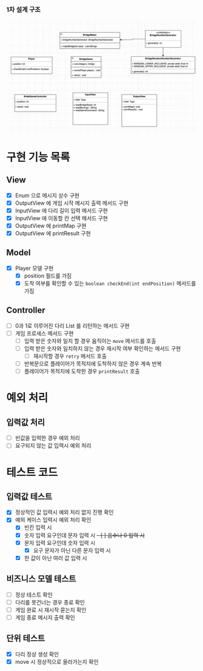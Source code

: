 ### 1차 설계 구조
![img.png](img.png)

# 구현 기능 목록

## View
- [X] Enum 으로 메시지 상수 구현
- [X] OutputView 에 게임 시작 메시지 출력 메서드 구현
- [X] InputView 에 다리 길이 입력 메서드 구현
- [X] InputView 에 이동할 칸 선택 메서드 구현
- [X] OutputView 에 printMap 구현
- [X] OutputView 에 printResult 구현

## Model
- [X] Player 모델 구현
  - [X] position 필드를 가짐
  - [X] 도착 여부를 확인할 수 있는 `boolean checkEnd(int endPosition)` 메서드를 가짐

## Controller
- [ ] 0과 1로 이루어진 다리 List 를 리턴하는 메서드 구현
- [ ] 게임 프로세스 메서드 구현
  - [ ] 입력 받은 숫자와 일치 할 경우 움직이는 `move` 메서드를 호출
  - [ ] 입력 받은 숫자와 일치하지 않는 경우 재시작 여부 확인하는 메서드 구현
    - [ ] 재시작할 경우 `retry` 메서드 호출
  - [ ] 반복문으로 플레이어가 목적지에 도착하지 않은 경우 계속 반복
  - [ ] 플레이어가 목적지에 도착한 경우 `printResult` 호출

# 예외 처리
## 입력값 처리
- [ ] 빈값을 입력한 경우 예외 처리
- [ ] 요구되지 않는 값 입력시 예외 처리

# 테스트 코드
## 입력값 테스트
- [X] 정상적인 값 입력시 예외 처리 없지 진행 확인
- [X] 예외 케이스 입력시 예외 처리 확인
  - [X] 빈칸 입력 시
  - [X] 숫자 입력 요구인데 문자 입력 시
    ~~- [ ] 음수나 0 입력 시~~
  - [X] 문자 입력 요구인데 숫자 입력 시
    - [X] 요구 문자가 아닌 다른 문자 입력 시
  - [X] 한 값이 아닌 여러 값 입력 시
## 비즈니스 모델 테스트
- [ ] 정상 테스트 확인
- [ ] 다리를 못건너는 경우 종료 확인
- [ ] 게임 완료 시 재시작 묻는지 확인
- [ ] 게임 종료 메시지 출력 확인
## 단위 테스트
- [X] 다리 정상 생성 확인
- [X] move 시 정상적으로 올라가는지 확인

